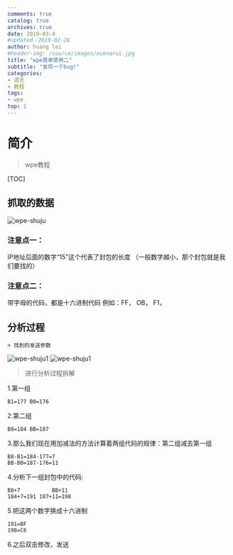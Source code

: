 ```yaml
---
comments: true
catalog: true
archives: true
date: 2019-03-4
#updated：2019-02-28
author: huang lei
#header-img: /source/images/xuenarui.jpg
title: "wpe简单使用二"
subtitle: "发现一个bug!"
categories:
- 语言
- 教程
tags:
- wpe
top: 1
---
```


# 简介
> wpe教程

[TOC]

<!-- more -->
## 抓取的数据
![wpe-shuju]( http://img0.ph.126.net/n4ZQY9T0L9783B6zbvsojA==/2175801570073965141.png  )

### 注意点一：
IP地址后面的数字“15”这个代表了封包的长度  （一般数字越小，那个封包就是我们要找的）

### 注意点二：
带字母的代码，都是十六进制代码
例如：FF， OB， F1，


## 分析过程
    > 找到的发送参数
![wpe-shuju1](http://img1.ph.126.net/9-IlBYHlp-FTsrlqyTCneQ==/6597950475473092615.png)
![wpe-shuju1](http://img1.ph.126.net/mJFRRi7h5ve7aj27wEZG2A==/837669530791423300.png)

> 进行分析过程拆解

1.第一组 

    B1=177 B0=176 
2.第二组 

    B8=184 BB=187 
3.那么我们现在用加减法的方法计算着两组代码的规律：第二组减去第一组 

    B8-B1=184-177=7 
    BB-B0=187-176=11 
4.分析下一组封包中的代码:

    B8+7          BB+11
    184+7=191 187+11=198 
5.把这两个数字换成十六进制 

    191=BF 
    198=C6 

6.之后双击修改，发送